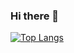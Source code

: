 ### Hi there 👋

<!--
**k-suko/k-suko** is a ✨ _special_ ✨ repository because its `README.md` (this file) appears on your GitHub profile.

Here are some ideas to get you started:

- 🔭 I’m currently working on ...
- 🌱 I’m currently learning ...
- 👯 I’m looking to collaborate on ...
- 🤔 I’m looking for help with ...
- 💬 Ask me about ...
- 📫 How to reach me: ...
- 😄 Pronouns: ...
- ⚡ Fun fact: ...
-->

[![Top Langs](https://github-readme-stats-clone-pi.vercel.app/api/top-langs/?username=k-suko&layout=compact&theme=solarized-dark&exclude_repo=github-readme-stats-clone&langs_count=10)](https://github.com/anuraghazra/github-readme-stats)
